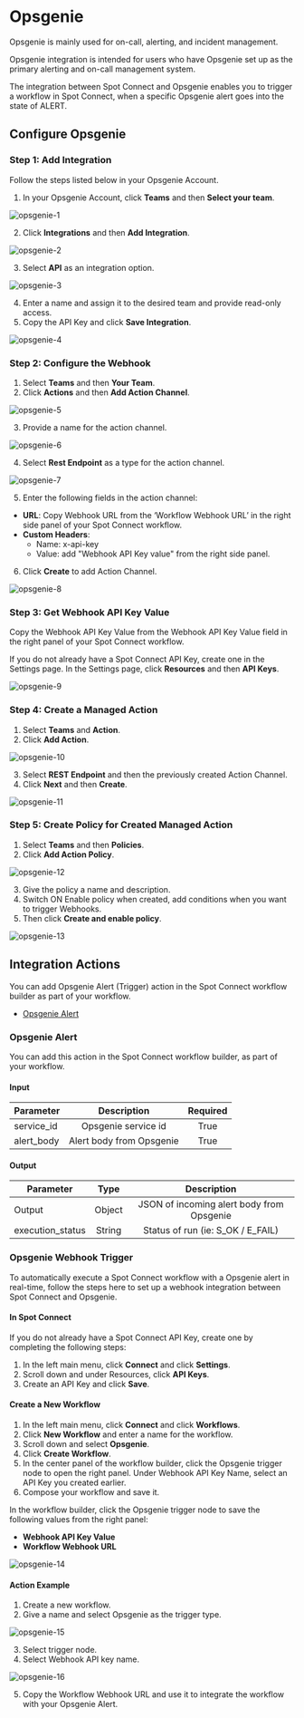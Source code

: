 # Opsgenie

Opsgenie is mainly used for on-call, alerting, and incident management.

Opsgenie integration is intended for users who have Opsgenie set up as the primary alerting and on-call management system.

The integration between Spot Connect and Opsgenie enables you to trigger a workflow in Spot Connect, when a specific Opsgenie alert goes into the state of ALERT.

## Configure Opsgenie

### Step 1: Add Integration

Follow the steps listed below in your Opsgenie Account.

1. In your Opsgenie Account, click **Teams** and then **Select your team**.

![opsgenie-1](https://github.com/spotinst/help/assets/106514736/d08f7c6d-e85e-43b3-9727-7e593c9c8ab6)

2. Click **Integrations** and then **Add Integration**.

![opsgenie-2](https://github.com/spotinst/help/assets/106514736/cd886c6b-ce13-4ec3-9333-912847bda49d)

3. Select **API** as an integration option.

![opsgenie-3](https://github.com/spotinst/help/assets/106514736/6275e094-665c-45ff-b4d2-33de51f138c1)

4. Enter a name and assign it to the desired team and provide read-only access.
5. Copy the API Key and click **Save Integration**.

![opsgenie-4](https://github.com/spotinst/help/assets/106514736/05ec3982-6803-4d41-9498-876c0b04967a)

### Step 2: Configure the Webhook

1. Select **Teams** and then **Your Team**.
2. Click **Actions** and then **Add Action Channel**.

![opsgenie-5](https://github.com/spotinst/help/assets/106514736/da900f6b-1d3c-4f6e-9573-312d31897715)

3. Provide a name for the action channel.

![opsgenie-6](https://github.com/spotinst/help/assets/106514736/55faf35c-0833-44f1-8129-3a90994ad907)

4. Select **Rest Endpoint** as a type for the action channel.

![opsgenie-7](https://github.com/spotinst/help/assets/106514736/1106f1d6-11a9-4ab0-b3ba-36e28609131b)

5. Enter the following fields in the action channel:

- **URL**: Copy Webhook URL from the ‘Workflow Webhook URL’ in the right side panel of your Spot Connect workflow.
- **Custom Headers**:
  - Name: x-api-key
  - Value: add "Webhook API Key value" from the right side panel.

6. Click **Create** to add Action Channel.

![opsgenie-8](https://github.com/spotinst/help/assets/106514736/ae0e3b6a-d3b7-4f22-aa3e-72afb41ae51e)

### Step 3: Get Webhook API Key Value

Copy the Webhook API Key Value from the Webhook API Key Value field in the right panel of your Spot Connect workflow.

If you do not already have a Spot Connect API Key, create one in the Settings page. In the Settings page, click **Resources** and then **API Keys**.

![opsgenie-9](https://github.com/spotinst/help/assets/106514736/62a0eba7-2d32-46c7-adb5-982ab5785d59)

### Step 4: Create a Managed Action

1. Select **Teams** and **Action**.
2. Click **Add Action**.

![opsgenie-10](https://github.com/spotinst/help/assets/106514736/a595b003-d185-475a-87f3-45373a7f55ca)

3. Select **REST Endpoint** and then the previously created Action Channel.
4. Click **Next** and then **Create**.

![opsgenie-11](https://github.com/spotinst/help/assets/106514736/2a25f7f7-e733-444e-aa73-bbb8576a0a92)

### Step 5: Create Policy for Created Managed Action

1. Select **Teams** and then **Policies**.
2. Click **Add Action Policy**.

![opsgenie-12](https://github.com/spotinst/help/assets/106514736/083228b7-47f4-4b94-8409-701067a154bd)

3. Give the policy a name and description.
4. Switch ON Enable policy when created, add conditions when you want to trigger Webhooks.
5. Then click **Create and enable policy**.

![opsgenie-13](https://github.com/spotinst/help/assets/106514736/8a78fc60-834f-4522-b4f8-4fa1e77b1f2c)

## Integration Actions

You can add Opsgenie Alert (Trigger) action in the Spot Connect workflow builder as part of your workflow.

- [Opsgenie Alert](spot-connect/integrations/opsgenie?id=opsgenie-alert)

### Opsgenie Alert

You can add this action in the Spot Connect workflow builder, as part of your workflow.

#### Input

| Parameter  |       Description        | Required |
| ---------- | :----------------------: | :------: |
| service_id |   Opsgenie service id    |   True   |
| alert_body | Alert body from Opsgenie |   True   |

#### Output

| Parameter        |  Type  |                Description                |
| ---------------- | :----: | :---------------------------------------: |
| Output           | Object | JSON of incoming alert body from Opsgenie |
| execution_status | String |     Status of run (ie: S_OK / E_FAIL)     |

### Opsgenie Webhook Trigger

To automatically execute a Spot Connect workflow with a Opsgenie alert in real-time, follow the steps here to set up a webhook integration between Spot Connect and Opsgenie.

#### In Spot Connect

If you do not already have a Spot Connect API Key, create one by completing the following steps:

1. In the left main menu, click **Connect** and click **Settings**.
2. Scroll down and under Resources, click **API Keys**.
3. Create an API Key and click **Save**.

#### Create a New Workflow

1. In the left main menu, click **Connect** and click **Workflows**.
2. Click **New Workflow** and enter a name for the workflow.
3. Scroll down and select **Opsgenie**.
4. Click **Create Workflow**.
5. In the center panel of the workflow builder, click the Opsgenie trigger node to open the right panel. Under Webhook API Key Name, select an API Key you created earlier.
6. Compose your workflow and save it.

In the workflow builder, click the Opsgenie trigger node to save the following values from the right panel:

- **Webhook API Key Value**
- **Workflow Webhook URL**

![opsgenie-14](https://github.com/spotinst/help/assets/106514736/da6986d3-1d99-413b-99f6-e2f448ad3ed3)

#### Action Example

1. Create a new workflow.
2. Give a name and select Opsgenie as the trigger type.

![opsgenie-15](https://github.com/spotinst/help/assets/106514736/0a37b0b9-553d-4037-bf95-c15b886a0e0d)

3. Select trigger node.
4. Select Webhook API key name.

![opsgenie-16](https://github.com/spotinst/help/assets/106514736/8bb92ca7-bd5c-420f-a612-6e38ab59d3d5)

5. Copy the Workflow Webhook URL and use it to integrate the workflow with your Opsgenie Alert.
